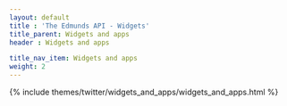 ```yaml
---
layout: default
title : 'The Edmunds API - Widgets'
title_parent: Widgets and apps
header : Widgets and apps

title_nav_item: Widgets and apps
weight: 2
---
```


{% include themes/twitter/widgets_and_apps/widgets_and_apps.html %}